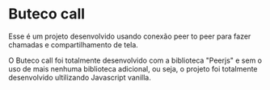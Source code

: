 # Buteco call
Esse é um projeto desenvolvido usando conexão peer to peer para fazer chamadas e compartilhamento de tela.

O Buteco call foi totalmente desenvolvido com a biblioteca "Peerjs" e sem o uso de mais nenhuma biblioteca adicional, ou seja, o projeto foi totalmente desenvolvido ultilizando Javascript vanilla.
